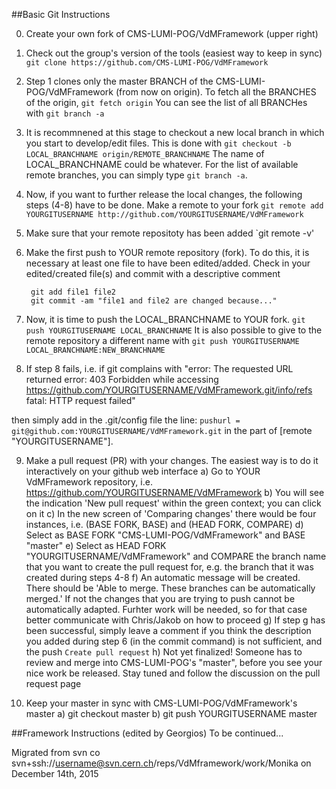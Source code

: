##Basic Git Instructions

0. Create your own fork of CMS-LUMI-POG/VdMFramework (upper right)  

1. Check out the group's version of the tools (easiest way to keep in sync)  
    `git clone https://github.com/CMS-LUMI-POG/VdMFramework`

2. Step 1 clones only the master BRANCH of the CMS-LUMI-POG/VdMFramework (from now on origin). To fetch all the BRANCHES of the origin, 
   `git fetch origin`
   You can see the list of all BRANCHes with
   `git branch -a`

3. It is recommnened at this stage to checkout a new local branch in which you start to develop/edit files. This is done with
   `git checkout -b LOCAL_BRANCHNAME origin/REMOTE_BRANCHNAME`
   The name of LOCAL_BRANCHNAME could be whatever. For the list of available remote branches, you can simply type `git branch -a`.

4. Now, if you want to further release the local changes, the following steps (4-8) have to be done. Make a remote to your fork 
   `git remote add YOURGITUSERNAME http://github.com/YOURGITUSERNAME/VdMFramework`

5. Make sure that your remote repositoty has been added
    `git remote -v'

6. Make the first push to YOUR remote repository (fork).  To do this, it is necessary at least one file to have been edited/added. Check in your edited/created file(s) and commit with a descriptive comment 
   ```
    git add file1 file2  
    git commit -am "file1 and file2 are changed because..." 
   ```	  
7. Now, it is time to push the LOCAL_BRANCHNAME to YOUR fork.
    `git push YOURGITUSERNAME LOCAL_BRANCHNAME`
    It is also possible to give to the remote repository a different name with
     `git push YOURGITUSERNAME LOCAL_BRANCHNAME:NEW_BRANCHNAME`
8. If step 8 fails, i.e. if git complains with 
  "error: The requested URL returned error: 403 Forbidden while accessing https://github.com/YOURGITUSERNAME/VdMFramework.git/info/refs
  fatal: HTTP request failed"

  then simply add in the .git/config file the line:
  ` pushurl = git@github.com:YOURGITUSERNAME/VdMFramework.git `
  in the part of [remote "YOURGITUSERNAME"].

9. Make a pull request (PR) with your changes. The easiest way is to do it interactively on your github web interface
  a) Go to YOUR VdMFramework repository, i.e. https://github.com/YOURGITUSERNAME/VdMFramework
  b) You will see the indication 'New pull request' within the green context; you can click on it
  c) In the new screen of 'Comparing changes' there would be four instances, i.e. (BASE FORK, BASE) and (HEAD FORK, COMPARE)
  d) Select as BASE FORK "CMS-LUMI-POG/VdMFramework" and BASE "master"
  e) Select as HEAD FORK "YOURGITUSERNAME/VdMFramework" and COMPARE the branch name that you want to create the pull request for, e.g. the branch that it was created during steps 4-8
  f) An automatic message will be created. There should be 'Able to merge. These branches can be automatically merged.' If not the changes that you are trying to push cannot be automatically adapted. Furhter work will be needed, so for that case better communicate with Chris/Jakob on how to proceed
  g) If step g has been successful, simply leave a comment if you think the description you added during step 6 (in the commit command) is not sufficient, and the push 
  `Create pull request`
  h) Not yet finalized! Someone has to review and merge into CMS-LUMI-POG's "master", before you see your nice work be released. Stay tuned and follow the discussion on the pull request page

10. Keep your master in sync with CMS-LUMI-POG/VdMFramework's master
  a) git checkout master
  b) git push YOURGITUSERNAME master


##Framework Instructions (edited by Georgios)
To be continued...


Migrated from
svn co svn+ssh://username@svn.cern.ch/reps/VdMframework/work/Monika
on December 14th, 2015
